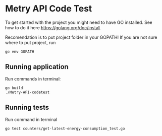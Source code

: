 # Metry API Code Test

To get started with the project you might need to have GO installed. See how to do it here https://golang.org/doc/install

Recomendation is to put project folder in your GOPATH!
If you are not sure where to put project, run 

```
go env GOPATH
```

## Running application

Run commands in terminal:

```
go build
./Metry-API-codetest
```

## Running tests

Run command in terminal

```
go test counters/get-latest-energy-consumption_test.go
```
